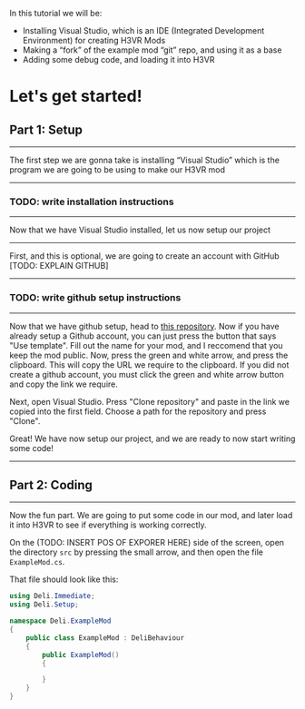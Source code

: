 

In this tutorial we will be:
- Installing Visual Studio, which is an IDE (Integrated Development Environment) for creating H3VR Mods
- Making a “fork” of the example mod “git” repo, and using it as a base
- Adding some debug code, and loading it into H3VR


# Let's get started!

## Part 1: Setup
____
The first step we are gonna take is installing “Visual Studio” which is the program we are going to be using to make our H3VR mod
____
### TODO: write installation instructions
____
Now that we have Visual Studio installed, let us now setup our project
____
First, and this is optional, we are going to create an account with GitHub [TODO: EXPLAIN GITHUB]
____
### TODO: write github setup instructions
____

Now that we have github setup, head to [this repository](https://github.com/Maiq-The-Dude/EmptyDeliMod). Now if you have already setup a Github account, you can just press the button that says "Use template". Fill out the name for your mod, and I reccomend that you keep the mod public.
Now, press the green and white arrow, and press the clipboard. This will copy the URL we require to the clipboard.
If you did not create a github account, you must click the green and white arrow button and copy the link we require. 

Next, open Visual Studio. Press "Clone repository" and paste in the link we copied into the first field. Choose a path for the repository and
press "Clone".

Great! We have now setup our project, and we are ready to now start writing some code!
___

## Part 2: Coding
___
Now the fun part. We are going to put some code in our mod, and later load it into H3VR to see if everything is working correctly.

On the (TODO: INSERT POS OF EXPORER HERE) side of the screen, open the directory `src` by pressing the small arrow, and then open the file `ExampleMod.cs`.

That file should look like this:
```cs
using Deli.Immediate;
using Deli.Setup;

namespace Deli.ExampleMod
{
	public class ExampleMod : DeliBehaviour
	{
		public ExampleMod()
		{

		}
	}
}
```

